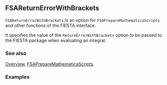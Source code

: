 ## FSAReturnErrorWithBrackets

`FSAReturnErrorWithBrackets` is an option for `FSAPrepareMathematicaScripts` and other functions of the FIESTA interface.

It specifies the value of the `ReturnErrorWithBrackets` option to be passed to the FIESTA package when evaluating an integral.

### See also

[Overview](Extra/FeynHelpers.md), [FSAPrepareMathematicaScripts](FSAPrepareMathematicaScripts.md).

### Examples